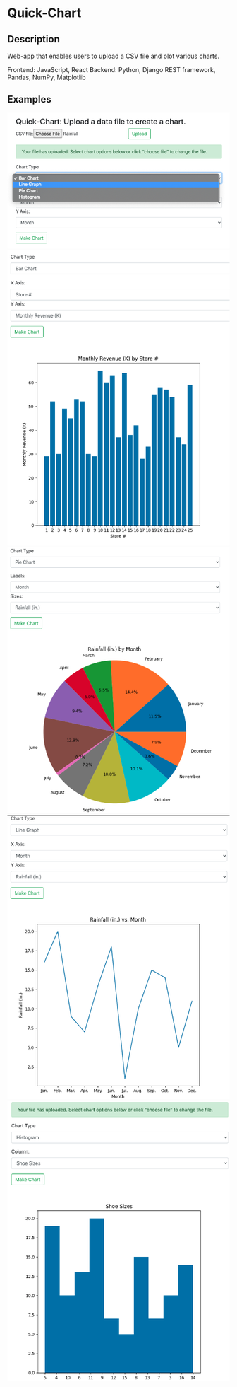 # Quick-Chart

## Description
Web-app that enables users to upload a CSV file and plot various charts.

Frontend: JavaScript, React 
Backend: Python, Django REST framework, Pandas, NumPy, Matplotlib

## Examples

![Alt text](assets/readMe1.png)
![Alt text](assets/readMe2.png)
![Alt text](assets/readMe3.png)
![Alt text](assets/readMe4.png)
![Alt text](assets/readMe5.png)